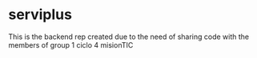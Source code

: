# serviplus
This is the backend rep created due to the need of sharing code with the members of group 1 ciclo 4 misionTIC
